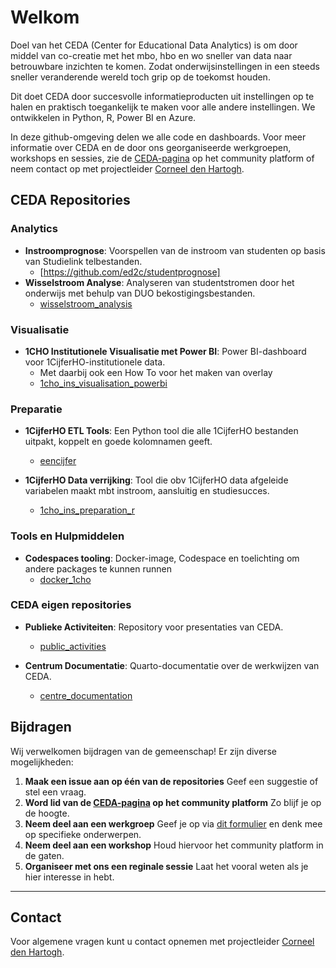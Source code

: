 # Welkom

Doel van het CEDA (Center for Educational Data Analytics) is om door middel van co-creatie met het mbo, hbo en wo sneller van data naar betrouwbare inzichten te komen. Zodat onderwijsinstellingen in een steeds sneller veranderende wereld toch grip op de toekomst houden.

Dit doet CEDA door succesvolle informatieproducten uit instellingen op te halen en praktisch toegankelijk te maken voor alle andere instellingen. We ontwikkelen in Python, R, Power BI en Azure. 

In deze github-omgeving delen we alle code en dashboards. Voor meer informatie over CEDA en de door ons georganiseerde werkgroepen, workshops en sessies, zie de [CEDA-pagina](https://edu.nl/twt84) op het community platform of neem contact op met projectleider [Corneel den Hartogh](mailto:corneeldenhartogh@surf.nl).

## CEDA Repositories

### Analytics

- **Instroomprognose**: Voorspellen van de instroom van studenten op basis van Studielink telbestanden.
  - [https://github.com/ed2c/studentprognose] 
- **Wisselstroom Analyse**: Analyseren van studentstromen door het onderwijs met behulp van DUO bekostigingsbestanden.
  - [wisselstroom_analysis](https://github.com/ed2c/wisselstroom_analysis)

### Visualisatie

- **1CHO Institutionele Visualisatie met Power BI**: Power BI-dashboard voor 1CijferHO-institutionele data.
  - Met daarbij ook een How To voor het maken van overlay
  - [1cho_ins_visualisation_powerbi](https://github.com/ed2c/1cho_ins_visualisation_powerbi)

### Preparatie

- **1CijferHO ETL Tools**: Een Python tool die alle 1CijferHO bestanden uitpakt, koppelt en goede kolomnamen geeft.
  - [eencijfer](https://github.com/ed2c/eencijfer)

- **1CijferHO Data verrijking**: Tool die obv 1CijferHO data afgeleide variabelen maakt mbt instroom, aansluitig en studiesucces.
  - [1cho_ins_preparation_r](https://github.com/ed2c/1cho_ins_preparation_r)

### Tools en Hulpmiddelen

- **Codespaces tooling**: Docker-image, Codespace en toelichting om andere packages te kunnen runnen
  - [docker_1cho](https://github.com/ed2c/docker_1cho)

### CEDA eigen repositories

- **Publieke Activiteiten**: Repository voor presentaties van CEDA.
  - [public_activities](https://github.com/ed2c/public_activities)

- **Centrum Documentatie**: Quarto-documentatie over de werkwijzen van CEDA.
  - [centre_documentation](https://github.com/ed2c/centre_documentation)

## Bijdragen

Wij verwelkomen bijdragen van de gemeenschap! Er zijn diverse mogelijkheden:

1. **Maak een issue aan op één van de repositories** Geef een suggestie of stel een vraag.
2. **Word lid van de [CEDA-pagina](https://edu.nl/twt84) op het community platform** Zo blijf je op de hoogte.
3. **Neem deel aan een werkgroep** Geef je op via [dit formulier](https://edu.nl/ju7pe) en denk mee op specifieke onderwerpen.
4. **Neem deel aan een workshop** Houd hiervoor het community platform in de gaten.
5. **Organiseer met ons een reginale sessie** Laat het vooral weten als je hier interesse in hebt.

---
## Contact

Voor algemene vragen kunt u contact opnemen met projectleider [Corneel den Hartogh](mailto:corneeldenhartogh@surf.nl).
